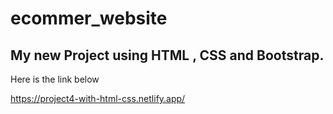 # ecommer_website
<h2>My new Project using HTML , CSS and Bootstrap.</h2>
<p>Here is the link below</p>
<a href="https://project4-with-html-css.netlify.app/">https://project4-with-html-css.netlify.app/</a>   
